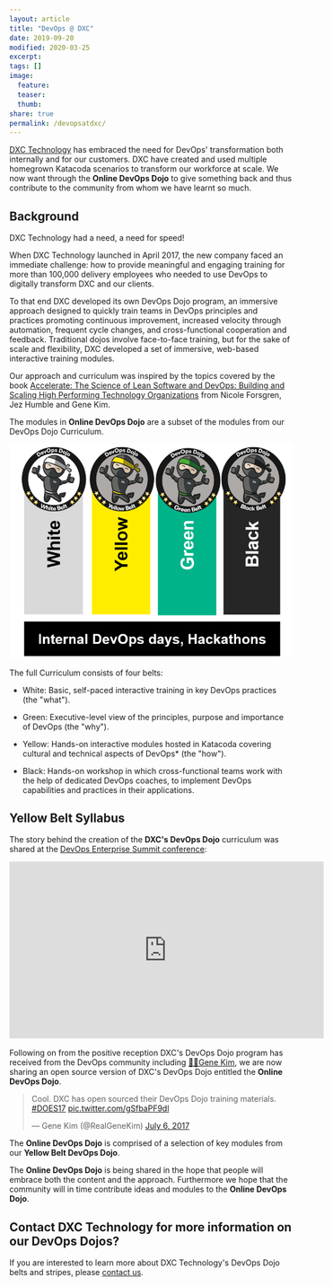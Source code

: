 ```yaml
---
layout: article
title: "DevOps @ DXC"
date: 2019-09-20
modified: 2020-03-25
excerpt:
tags: []
image:
  feature:
  teaser:
  thumb:
share: true
permalink: /devopsatdxc/
---
```


[DXC Technology](https://www.dxc.technology/) has embraced the need for DevOps' transformation both internally and for our customers. DXC have created and used multiple homegrown Katacoda scenarios to transform our workforce at scale. We now want through the **Online DevOps Dojo** to give something back and thus contribute to the community from whom we have learnt so much.

## Background

DXC Technology had a need, a need for speed!

When DXC Technology launched in April 2017, the new company faced an immediate challenge: how to provide meaningful and engaging training for more than 100,000 delivery employees who needed to use DevOps to digitally transform DXC and our clients.

To that end DXC developed its own DevOps Dojo program, an immersive approach designed to quickly train teams in DevOps principles
and practices promoting continuous improvement, increased velocity through automation, frequent cycle changes, and cross-functional
cooperation and feedback. Traditional dojos involve face-to-face training, but for the sake of scale and flexibility, DXC developed
a set of immersive, web-based interactive training modules.

Our approach and curriculum was inspired by the topics covered by the book [Accelerate: The Science of Lean Software and DevOps:
Building and Scaling High Performing Technology Organizations](https://itrevolution.com/book/accelerate/) from Nicole Forsgren, Jez
Humble and Gene Kim.

The modules in **Online DevOps Dojo** are a subset of the modules from our DevOps Dojo Curriculum.

![](../images/devopsdojo.png)

The full Curriculum consists of four belts:

- White: Basic, self-paced interactive training in key DevOps practices (the "what").

- Green: Executive-level view of the principles, purpose and importance of DevOps (the "why").

- Yellow: Hands-on interactive modules hosted in Katacoda covering cultural and technical aspects of DevOps* (the "how").

- Black: Hands-on workshop in which cross-functional teams work with the help of dedicated DevOps coaches, to implement DevOps capabilities and practices in their applications.

## Yellow Belt Syllabus

The story behind the creation of the **DXC's DevOps Dojo** curriculum was shared at the [DevOps Enterprise Summit conference](https://events.itrevolution.com/):

<iframe width="560" height="315" src="https://www.youtube.com/embed/nhokY2UpBqI" frameborder="0" allow="accelerometer; autoplay; encrypted-media; gyroscope; picture-in-picture" allowfullscreen></iframe>

Following on from the positive reception DXC's DevOps Dojo program has received from the DevOps community including [🐱‍👤Gene Kim](https://twitter.com/realgenekim/status/882813905680166912), we are now sharing an open source version of DXC's DevOps Dojo entitled the **Online DevOps Dojo**.

<blockquote class="twitter-tweet" data-conversation="none" data-dnt="true" data-theme="light"><p lang="en" dir="ltr">Cool. DXC has open sourced their DevOps Dojo training materials. <a href="https://twitter.com/hashtag/DOES17?src=hash&amp;ref_src=twsrc%5Etfw">#DOES17</a> <a href="https://t.co/gSfbaPF9dl">pic.twitter.com/gSfbaPF9dl</a></p>&mdash; Gene Kim (@RealGeneKim) <a href="https://twitter.com/RealGeneKim/status/882813905680166912?ref_src=twsrc%5Etfw">July 6, 2017</a></blockquote> <script async src="https://platform.twitter.com/widgets.js" charset="utf-8"></script>

The **Online DevOps Dojo** is comprised of a selection of key modules from our **Yellow Belt DevOps Dojo**.

The **Online DevOps Dojo** is being shared in the hope that people will embrace both the content and the approach. Furthermore we hope that the community will in time contribute ideas and modules to the **Online DevOps Dojo**.

## Contact DXC Technology for more information on our DevOps Dojos?

If you are interested to learn more about DXC Technology's DevOps Dojo belts and stripes, please [contact us](mailto:%22Online%20DevOps%20Dojo%22%3c4fdbfe90.CSCPortal.onmicrosoft.com@amer.teams.ms%3e).
